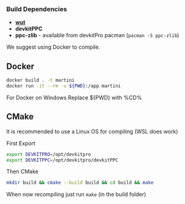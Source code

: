 ### Build Dependencies

 - [**wut**](https://github.com/devkitPro/wut/)
 - **devkitPPC**
 - **ppc-zlib** - available from devkitPro pacman (`pacman -S ppc-zlib`)

We suggest using Docker to compile.

## Docker 
```sh
docker build . -t martini
docker run -it --rm -v ${PWD}:/app martini
```
For Docker on Windows Replace ${PWD} with %CD%

## CMake
It is recommended to use a Linux OS for compiling (WSL does work)

First Export
```sh
export DEVKITPRO=/opt/devkitpro
export DEVKITPPC=/opt/devkitpro/devkitPPC
```

Then CMake
```sh
mkdir build && cmake --build build && cd build && make
```
When now recompiling just run `make` (in the build folder)
   